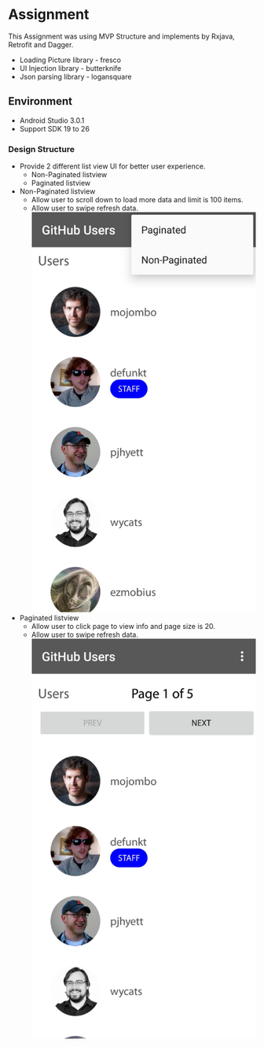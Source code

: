 # Assignment
This Assignment was using MVP Structure and implements by Rxjava, Retrofit and Dagger.
* Loading Picture library - fresco
* UI Injection library - butterknife
* Json parsing library - logansquare

## Environment
* Android Studio 3.0.1
* Support SDK 19 to 26

### Design Structure 
* Provide 2 different list view UI for better user experience.
  * Non-Paginated listview
  * Paginated listview
* Non-Paginated listview
  * Allow user to scroll down to load more data and limit is 100 items.
  * Allow user to swipe refresh data.
![alt text](non_pagar.jpg)
* Paginated listview
  * Allow user to click page to view info and page size is 20.
  * Allow user to swipe refresh data.
![alt text](pagar.jpg)


